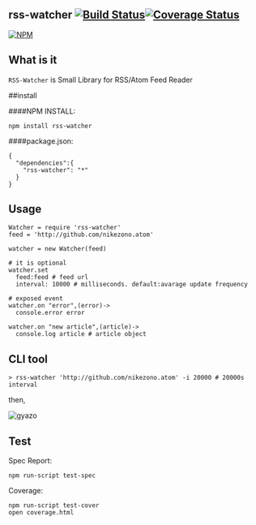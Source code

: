 rss-watcher [![Build Status](https://travis-ci.org/nikezono/node-rss-watcher.png)](https://travis-ci.org/nikezono/node-rss-watcher)[![Coverage Status](https://coveralls.io/repos/nikezono/node-rss-watcher/badge.png)](https://coveralls.io/r/nikezono/node-rss-watcher)
---

[![NPM](https://nodei.co/npm/rss-watcher.png)](https://nodei.co/npm/rss-watcher/)

## What is it
`RSS-Watcher` is Small Library for RSS/Atom Feed Reader

##install

####NPM INSTALL:

    npm install rss-watcher

####package.json:

```
{
  "dependencies":{
    "rss-watcher": "*"
  }
}
```

## Usage

    Watcher = require 'rss-watcher'
    feed = 'http://github.com/nikezono.atom'

    watcher = new Watcher(feed)

    # it is optional
    watcher.set
      feed:feed # feed url
      interval: 10000 # milliseconds. default:avarage update frequency

    # exposed event
    watcher.on "error",(error)->
      console.error error

    watcher.on "new article",(article)->
      console.log article # article object

## CLI tool

    > rss-watcher 'http://github.com/nikezono.atom' -i 20000 # 20000s interval

then,

![gyazo](http://gyazo.com/35357bf10711857403eaa7abe6b70037.png)


## Test

Spec Report:

    npm run-script test-spec


Coverage:

    npm run-script test-cover
    open coverage.html

